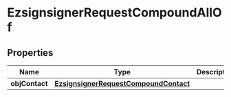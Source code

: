

# EzsignsignerRequestCompoundAllOf

## Properties

Name | Type | Description | Notes
------------ | ------------- | ------------- | -------------
**objContact** | [**EzsignsignerRequestCompoundContact**](EzsignsignerRequestCompoundContact.md) |  | 




